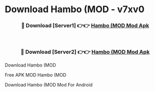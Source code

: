 # Download Hambo (MOD - v7xv0



<div align="center">
<h3>🔴 Download [Server1] 👉👉 <a href="https://momento.my/?title=Hambo_(MOD">Hambo (MOD Mod Apk</a></h3><br>

<h3>🔴 Download [Server2] 👉👉 <a href="https://momento.my/?title=Hambo_(MOD">Hambo (MOD Mod Apk</a></h3>
</div>



Download Hambo (MOD 

Free APK MOD Hambo (MOD 

Download Hambo (MOD Mod For Android
